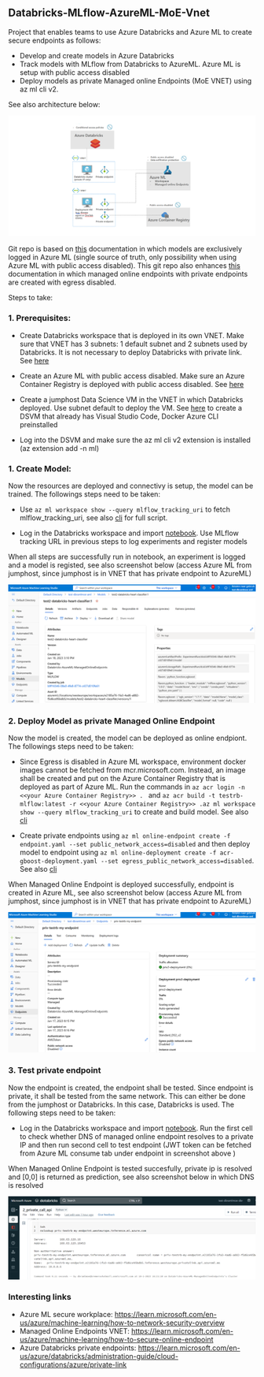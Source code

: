## Databricks-MLflow-AzureML-MoE-Vnet

Project that enables teams to use Azure Databricks and Azure ML to create secure endpoints as follows:
- Develop and create models in Azure Databricks
- Track models with MLflow from Databricks to AzureML. Azure ML is setup with public access disabled
- Deploy models as private Managed online Endpoints (MoE VNET) using az ml cli v2. 

See also architecture below:

![Architecture](Images/architecture.png)

Git repo is based on [this](https://learn.microsoft.com/en-us/azure/machine-learning/how-to-use-mlflow-azure-databricks?tabs=cli%2Cmlflow#tracking-exclusively-on-azure-machine-learning-workspace) documentation in which models are exclusively logged in Azure ML (single source of truth, only possibility when using Azure ML with public access disabled). This git repo also enhances [this](https://learn.microsoft.com/en-us/azure/machine-learning/how-to-secure-online-endpoint​) documentation in which managed online endpoints with private endpoints are created with egress disabled.

Steps to take:

### 1. Prerequisites:

- Create Databricks workspace that is deployed in its own VNET. Make sure that VNET has 3 subnets: 1 default subnet and 2 subnets used by Databricks. It is not necessary to deploy Databricks with private link. See [here](https://learn.microsoft.com/en-us/azure/databricks/administration-guide/cloud-configurations/azure/vnet-inject)

- Create an Azure ML with public access disabled. Make sure an Azure Container Registry is deployed with public access disabled. See [here](https://learn.microsoft.com/en-us/azure/machine-learning/how-to-network-security-overview​)

- Create a jumphost Data Science VM in the VNET in which Databricks deployed. Use subnet default to deploy the VM. See [here](https://learn.microsoft.com/en-us/azure/machine-learning/data-science-virtual-machine/provision-vm) to create a DSVM that already has Visual Studio Code, Docker Azure CLI preinstalled

- Log into the DSVM and make sure the az ml cli v2 extension is installed (az extension add -n ml)

### 1. Create Model:

Now the resources are deployed and connectivy is setup, the model can be trained. The followings steps need to be taken:

- Use ```az ml workspace show --query mlflow_tracking_uri``` to fetch mlflow_tracking_uri, see also [cli](azcliv2_script.txt) for full script.

- Log in the Databricks workspace and import [notebook](Databricks/1_private_create_model_mlflow.ipynb). Use MLflow tracking URL in previous steps to log experiments and register models

When all steps are successfully run in notebook, an experiment is logged and a model is registed, see also screenshot below (access Azure ML from jumphost, since jumphost is in VNET that has private endpoint to AzureML)

![Create_model](Images/create_model.png)

### 2. Deploy Model as private Managed Online Endpoint

Now the model is created, the model can be deployed as online endpiont. The followings steps need to be taken:

-  Since Egress is disabled in Azure ML workspace, environment docker images cannot be fetched from mcr.microsoft.com. Instead, an image shall be created and put on the Azure Container Registry that is deployed as part of Azure ML. Run the commands in ```az acr login -n <<your Azure Container Registry>> . ``` and ```az acr build -t testrb-mlflow:latest -r <<your Azure Container Registry>> .az ml workspace show --query mlflow_tracking_uri``` to create and build model. See also [cli](azcliv2_script.txt)

- Create private endpoints using ```az ml online-endpoint create -f endpoint.yaml --set public_network_access=disabled``` and then deploy model to endpoint using ```az ml online-deployment create -f acr-gboost-deployment.yaml --set egress_public_network_access=disabled```. See also [cli](azcliv2_script.txt)

When Managed Online Endpoint is deployed successfully, endpoint is created in Azure ML, see also screenshot below (access Azure ML from jumphost, since jumphost is in VNET that has private endpoint to AzureML)

![Create endpoint](Images/create_private_endpoint.png)

### 3. Test private endpoint

Now the endpoint is created, the endpoint shall be tested. Since endpoint is private, it shall be tested from the same network. This can either be done from the jumphost or Databricks. In this case, Databricks is used. The following steps need to be taken:

- Log in the Databricks workspace and import [notebook](Databricks/2_private_call_api.ipynb). Run the first cell to check whether DNS of managed online endpoint resolves to a private IP and then run second cell to test endpoint (JWT token can be fetched from Azure ML consume tab under endpoint in screenshot above )

When Managed Online Endpoint is tested succesfully, private ip is resolved and [0,0] is returned as prediction, see also screenshot below in which DNS is resolved

![Test endpoint](Images/test_private_endpoint.png)


### Interesting links


- Azure ML secure workplace: https://learn.microsoft.com/en-us/azure/machine-learning/how-to-network-security-overview​
- Managed Online Endpoints VNET: https://learn.microsoft.com/en-us/azure/machine-learning/how-to-secure-online-endpoint​
- Azure Databricks private endpoints: https://learn.microsoft.com/en-us/azure/databricks/administration-guide/cloud-configurations/azure/private-link